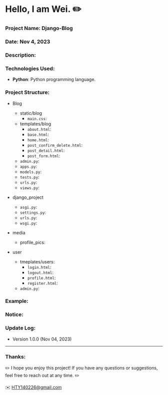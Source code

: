 Hello, I am Wei. ✏️
======

### Project Name: Django-Blog

### Date:  Nov 4, 2023

### Description:

### Technologies Used:
- **Python**: Python programming language.  

### Project Structure:

+ Blog
  + static/blog
    + `main.css`:
  + templates/blog
    + `about.html`:
    + `base.html`:
    + `home.html`:
    + `post_confirm_delete.html`:
    + `post_detail.html`:
    + `post_form.html`:
  + `admin.py`:
  + `apps.py`:
  + `models.py`:
  + `tests.py`:
  + `urls.py`:
  + `views.py`:

+ django_project
  + `asgi.py`:
  + `settings.py`:
  + `urls.py`:
  + `wsgi.py`:
    
+ media
  + profile_pics:

+ user
  + tmeplates/users:
    + `login.html`:
    + `logout.html`:
    + `profile.html`:
    + `register.html`:
  + `admin.py`:


### Example:


### Notice:


### Update Log:
- Version 1.0.0 (Nov 04, 2023)

***
### Thanks:

✏️ I hope you enjoy this project! If you have any questions or suggestions, feel free to reach out at any time. ✏️

✉️ HTY140226@gmail.com

